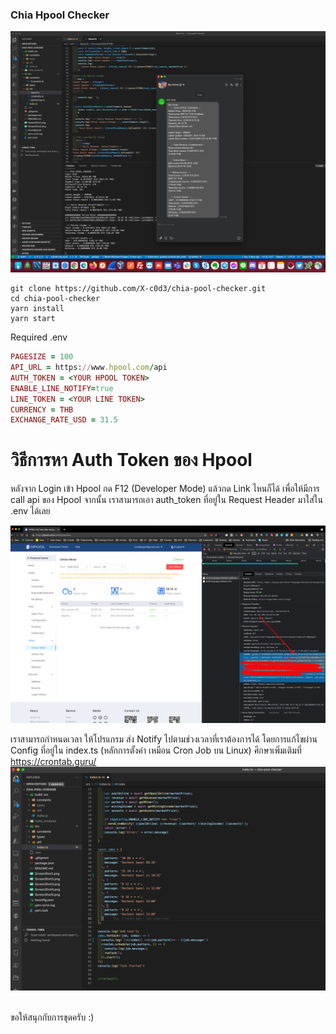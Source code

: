 ### Chia Hpool Checker

![Hpool Checker](https://raw.githubusercontent.com/X-c0d3/chia-pool-checker/main/ScreenShot3.png)

```
git clone https://github.com/X-c0d3/chia-pool-checker.git
cd chia-pool-checker
yarn install
yarn start
```

Required .env

```ruby
PAGESIZE = 100
API_URL = https://www.hpool.com/api
AUTH_TOKEN = <YOUR HPOOL TOKEN>
ENABLE_LINE_NOTIFY=true
LINE_TOKEN = <YOUR LINE TOKEN>
CURRENCY = THB
EXCHANGE_RATE_USD = 31.5
```

# วิธีการหา Auth Token ของ Hpool

หลังจาก Login เข้า Hpool กด F12 (Developer Mode) แล้วกด Link ไหนก็ได้
เพื่อให้มีการ call api ของ Hpool
จากนั้น เราสามารถเอา auth_token ที่อยู่ใน Request Header มาใส่ใน .env ได้เลย

![วิธีเอา Token จาก Hpool](https://raw.githubusercontent.com/X-c0d3/chia-pool-checker/main/ScreenShot4.png)

เราสามารถกำหนดเวลา ให้โปรแกรม ส่ง Notify ไปตามช่วงเวลาที่เราต้องการได้
โดยการแก้ไขผ่าน Config ที่อยู่ใน index.ts (หลักการตั้งค่า เหมือน Cron Job บน Linux)
ศึกษาเพิ่มเติมที่ https://crontab.guru/
![schedule](https://raw.githubusercontent.com/X-c0d3/chia-pool-checker/main/ScreenShot5.png)

<br />
ขอให้สนุกกับการขุดครับ :)
